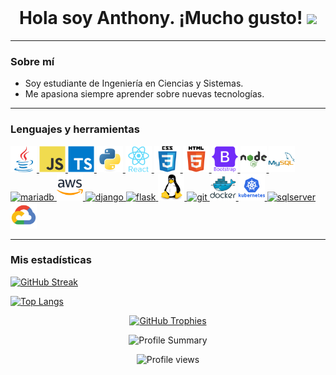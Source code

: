 <div id="badges" align="center">
  <img decoding="async" src="https://visitor-badge-reloaded.herokuapp.com/badge?page_id=anthony-97.anthony-97&color=00cf00" alt=""/>
</div>

<h1 align="center">
  Hola soy Anthony. ¡Mucho gusto!
  <img decoding="async" src="https://media.giphy.com/media/hvRJCLFzcasrR4ia7z/giphy.gif" width="30px"/>
</h1>

---

<div id="header" align="left">

<h3>Sobre mí</h3>
<ul>
  <li>Soy estudiante de Ingeniería en Ciencias y Sistemas.</li>
  <li>Me apasiona siempre aprender sobre nuevas tecnologías.</li>
</ul>

---

<h3>Lenguajes y herramientas</h3>

<p>
  <a target="_blank" href="https://raw.githubusercontent.com/devicons/devicon/master/icons/java/java-original.svg">
    <img src="https://raw.githubusercontent.com/devicons/devicon/master/icons/java/java-original.svg" alt="java" width="42" height="42" />
  </a>
  <a target="_blank" href="https://raw.githubusercontent.com/devicons/devicon/master/icons/javascript/javascript-original.svg">
    <img src="https://raw.githubusercontent.com/devicons/devicon/master/icons/javascript/javascript-original.svg" alt="javascript" width="42" height="42" />
  </a>
  <a target="_blank" href="https://raw.githubusercontent.com/devicons/devicon/master/icons/typescript/typescript-original.svg">
    <img src="https://raw.githubusercontent.com/devicons/devicon/master/icons/typescript/typescript-original.svg" alt="typescript" width="42" height="42" />
  </a>
  <a target="_blank" href="https://raw.githubusercontent.com/devicons/devicon/master/icons/python/python-original.svg">
    <img src="https://raw.githubusercontent.com/devicons/devicon/master/icons/python/python-original.svg" alt="python" width="42" height="42" />
  </a>
  <a target="_blank" href="https://raw.githubusercontent.com/devicons/devicon/master/icons/react/react-original-wordmark.svg">
    <img src="https://raw.githubusercontent.com/devicons/devicon/master/icons/react/react-original-wordmark.svg" alt="react" width="42" height="42" />
  </a>
  <a target="_blank" href="https://raw.githubusercontent.com/devicons/devicon/master/icons/css3/css3-original-wordmark.svg">
    <img src="https://raw.githubusercontent.com/devicons/devicon/master/icons/css3/css3-original-wordmark.svg" alt="css3" width="42" height="42" />
  </a>
  <a target="_blank" href="https://raw.githubusercontent.com/devicons/devicon/master/icons/html5/html5-original-wordmark.svg">
    <img src="https://raw.githubusercontent.com/devicons/devicon/master/icons/html5/html5-original-wordmark.svg" alt="html5" width="42" height="42" />
  </a>
  <a target="_blank" href="https://raw.githubusercontent.com/devicons/devicon/master/icons/bootstrap/bootstrap-plain-wordmark.svg">
    <img src="https://raw.githubusercontent.com/devicons/devicon/master/icons/bootstrap/bootstrap-plain-wordmark.svg" alt="bootstrap" width="42" height="42" />
  </a>
  <a target="_blank" href="https://raw.githubusercontent.com/devicons/devicon/master/icons/nodejs/nodejs-original-wordmark.svg">
    <img src="https://raw.githubusercontent.com/devicons/devicon/master/icons/nodejs/nodejs-original-wordmark.svg" alt="nodejs" width="42" height="42" />
  </a>
  <a target="_blank" href="https://raw.githubusercontent.com/devicons/devicon/master/icons/mysql/mysql-original-wordmark.svg">
    <img src="https://raw.githubusercontent.com/devicons/devicon/master/icons/mysql/mysql-original-wordmark.svg" alt="mysql" width="42" height="42" />
  </a>
  <a target="_blank" href="https://www.vectorlogo.zone/logos/mariadb/mariadb-icon.svg">
    <img src="https://www.vectorlogo.zone/logos/mariadb/mariadb-icon.svg" alt="mariadb" width="42" height="42" />
  </a>
  <a target="_blank" href="https://raw.githubusercontent.com/devicons/devicon/master/icons/amazonwebservices/amazonwebservices-original-wordmark.svg">
    <img src="https://raw.githubusercontent.com/devicons/devicon/master/icons/amazonwebservices/amazonwebservices-original-wordmark.svg" alt="aws" width="42" height="42" />
  </a>
  <a target="_blank" href="https://cdn.worldvectorlogo.com/logos/django.svg">
    <img src="https://cdn.worldvectorlogo.com/logos/django.svg" alt="django" width="42" height="42" />
  </a>
  <a target="_blank" href="https://cdn.jsdelivr.net/gh/devicons/devicon/icons/flask/flask-original.svg">
    <img src="https://cdn.jsdelivr.net/gh/devicons/devicon/icons/flask/flask-original.svg" alt="flask" width="42" height="42" />
  </a>
  <a target="_blank" href="https://raw.githubusercontent.com/devicons/devicon/master/icons/linux/linux-original.svg">
    <img src="https://raw.githubusercontent.com/devicons/devicon/master/icons/linux/linux-original.svg" alt="linux" width="42" height="42" />
  </a>
  <a target="_blank" href="https://www.vectorlogo.zone/logos/git-scm/git-scm-icon.svg">
    <img src="https://www.vectorlogo.zone/logos/git-scm/git-scm-icon.svg" alt="git" width="42" height="42" />
  </a>
  <a target="_blank" href="https://raw.githubusercontent.com/devicons/devicon/master/icons/docker/docker-original-wordmark.svg">
    <img src="https://raw.githubusercontent.com/devicons/devicon/master/icons/docker/docker-original-wordmark.svg" alt="docker" width="42" height="42" />
  </a>
  <a target="_blank" href="https://raw.githubusercontent.com/devicons/devicon/master/icons/kubernetes/kubernetes-plain-wordmark.svg">
    <img src="https://raw.githubusercontent.com/devicons/devicon/master/icons/kubernetes/kubernetes-plain-wordmark.svg" alt="kubernetes" width="42" height="42" />
  </a>
  <a target="_blank" href="https://www.svgrepo.com/show/303229/microsoft-sql-server-logo.svg">
    <img src="https://www.svgrepo.com/show/303229/microsoft-sql-server-logo.svg" alt="sqlserver" width="42" height="42" />
  </a>
  <a target="_blank" href="https://raw.githubusercontent.com/devicons/devicon/master/icons/googlecloud/googlecloud-original.svg">
    <img src="https://raw.githubusercontent.com/devicons/devicon/master/icons/googlecloud/googlecloud-original.svg" alt="gcp" width="42" height="42" />
  </a>
</p>

---

<h3>Mis estadísticas</h3>

<!--GitHub Streak -->
<p>
  <a href="http://github-readme-streak-stats.herokuapp.com?user=anthony-97&theme=dark&background=000000">
    <img src="http://github-readme-streak-stats.herokuapp.com?user=anthony-97&theme=dark&background=000000" alt="GitHub Streak" />
  </a>
</p>

<!--Lenguajes más usados -->
<p>
  <a href="https://github.com/anuraghazra/github-readme-stats">
    <img src="https://github-readme-stats.vercel.app/api/top-langs/?username=anthony-97&layout=compact&theme=vision-friendly-dark" alt="Top Langs" />
  </a>
</p>

<!--GitHub Trophies-->
<p align="center">
  <a href="https://github.com/ryo-ma/github-profile-trophy">
    <img src="https://github-profile-trophy.vercel.app/?username=anthony-97&theme=onedark&row=1&margin-w=15&no-frame=true" alt="GitHub Trophies" />
  </a>
</p>

<!--Resumen del perfil-->
<p align="center">
  <img src="https://github-profile-summary-cards.vercel.app/api/cards/profile-details?username=anthony-97&theme=github_dark" alt="Profile Summary" />
</p>

<!--Contador de visitas-->
<p align="center">
  <img src="https://komarev.com/ghpvc/?username=anthony-97&label=Profile%20views&color=0e75b6&style=flat" alt="Profile views" />
</p>